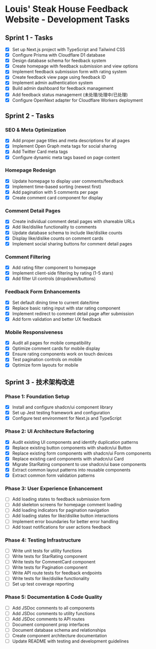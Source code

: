 # Louis' Steak House Feedback Website - Development Tasks

## Sprint 1 - Tasks
- [x] Set up Next.js project with TypeScript and Tailwind CSS
- [x] Configure Prisma with Cloudflare D1 database
- [x] Design database schema for feedback system
- [x] Create homepage with feedback submission and view options
- [x] Implement feedback submission form with rating system
- [x] Create feedback view page using feedback ID
- [x] Implement admin authentication system
- [x] Build admin dashboard for feedback management
- [x] Add feedback status management (未处理/处理中/已处理)
- [x] Configure OpenNext adapter for Cloudflare Workers deployment

## Sprint 2 - Tasks

### SEO & Meta Optimization
- [x] Add proper page titles and meta descriptions for all pages
- [x] Implement Open Graph meta tags for social sharing
- [x] Add Twitter Card meta tags
- [x] Configure dynamic meta tags based on page content

### Homepage Redesign
- [x] Update homepage to display user comments/feedback
- [x] Implement time-based sorting (newest first)
- [x] Add pagination with 5 comments per page
- [x] Create comment card component for display

### Comment Detail Pages
- [x] Create individual comment detail pages with shareable URLs
- [x] Add like/dislike functionality to comments
- [x] Update database schema to include like/dislike counts
- [x] Display like/dislike counts on comment cards
- [x] Implement social sharing buttons for comment detail pages

### Comment Filtering
- [x] Add rating filter component to homepage
- [x] Implement client-side filtering by rating (1-5 stars)
- [x] Add filter UI controls (dropdown/buttons)

### Feedback Form Enhancements
- [x] Set default dining time to current date/time
- [x] Replace basic rating input with star rating component
- [x] Implement redirect to comment detail page after submission
- [x] Add form validation and better UX feedback

### Mobile Responsiveness
- [x] Audit all pages for mobile compatibility
- [x] Optimize comment cards for mobile display
- [x] Ensure rating components work on touch devices
- [x] Test pagination controls on mobile
- [x] Optimize form layouts for mobile

## Sprint 3 - 技术架构改进

### Phase 1: Foundation Setup
- [x] Install and configure shadcn/ui component library
- [x] Set up Jest testing framework and configuration
- [x] Configure test environment for Next.js and TypeScript

### Phase 2: UI Architecture Refactoring
- [x] Audit existing UI components and identify duplication patterns
- [x] Replace existing button components with shadcn/ui Button
- [x] Replace existing form components with shadcn/ui Form components
- [x] Replace existing card components with shadcn/ui Card
- [x] Migrate StarRating component to use shadcn/ui base components
- [x] Extract common layout patterns into reusable components
- [x] Extract common form validation patterns

### Phase 3: User Experience Enhancement
- [ ] Add loading states to feedback submission form
- [ ] Add skeleton screens for homepage comment loading
- [ ] Add loading indicators for pagination navigation
- [ ] Add loading states for like/dislike button interactions
- [ ] Implement error boundaries for better error handling
- [ ] Add toast notifications for user actions feedback

### Phase 4: Testing Infrastructure
- [ ] Write unit tests for utility functions
- [ ] Write tests for StarRating component
- [ ] Write tests for CommentCard component
- [ ] Write tests for Pagination component
- [ ] Write API route tests for feedback endpoints
- [ ] Write tests for like/dislike functionality
- [ ] Set up test coverage reporting

### Phase 5: Documentation & Code Quality
- [ ] Add JSDoc comments to all components
- [ ] Add JSDoc comments to utility functions
- [ ] Add JSDoc comments to API routes
- [ ] Document component prop interfaces
- [ ] Document database schema and relationships
- [ ] Create component architecture documentation
- [ ] Update README with testing and development guidelines